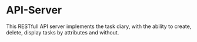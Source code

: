# API-Server
This RESTfull API server implements the task diary, with the ability to create, delete, display tasks by attributes and without.
